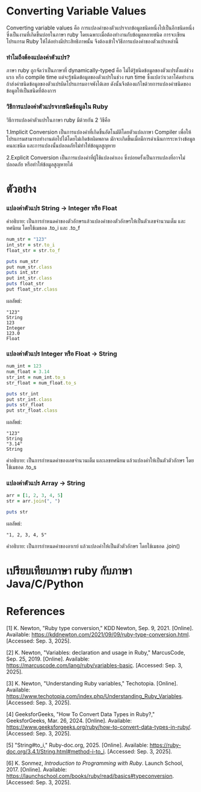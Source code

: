 # Converting Variable Values
Converting variable values  คือ การแปลงค่าของตัวแปรจากข้อมูลชนิดหนึ่งไปเป็นอีกชนิดหนึ่งซึ่งเป็นงานที่เกิดขึ้นบ่อยในภาษา ruby โดยเฉพาะเมื่อต้องทำงานกับข้อมูลหลายชนิด 
การจะเขียนโปรแกรม Ruby ให้ได้อย่างมีประสิทธิภาพนั้น จึงต้องเข้าใจวิธีการแปลงค่าของตัวแปรเหล่านี้


### ทำไมถึงต้องแปลงค่าตัวแปร?
ภาษา ruby ถูกจัดว่าเป็นภาษาที่ dynamically-typed คือ ไม่ได้รู้ชนิดข้อมูลของตัวแปรตั้งแต่ช่วงแรก หรือ compile time แต่จะรู้ชนิดข้อมูลของตัวแปรในช่วง run time
ซื่งแปลว่าเวลาโค้ดทำงานถ้าส่งค่าชนิดข้อมูลของตัวแปรผิดโปรแกรมอาจพังได้เลย ดังนั้นจึงต้องแก้ไขด้วยการแปลงค่าชนิดของข้อมูลให้เป็นชนิดที่ต้องการ


### วิธีการแปลงค่าตัวแปรจากชนิดข้อมูลใน Ruby
วิธีการแปลงค่าตัวแปรในภาษา ruby มีด้วยกัน 2 วิธีคือ

1.Implicit Conversion 
เป็นการแปลงค่าที่เกิดขึ้นอัตโนมัติโดยตัวแปลภาษา Compiler เพื่อให้โปรแกรมสามารถทำงานต่อไปได้โดยไม่เกิดข้อผิดพลาด มักจะเกิดขึ้นเมื่อมีการดำเนินการระหว่างข้อมูลคนละชนิด และการแปลงนั้นปลอดภัยไม่ทำให้ข้อมูลสูญหาย

2.Explicit Conversion
เป็นการแปลงค่าที่ผู้ใช้แปลงค่าเอง ซึ่งบ่อยครั้งเป็นการแปลงที่อาจไม่ปลอดภัย หรือทำให้ข้อมูลสูญหายได้


# ตัวอย่าง
### แปลงค่าตัวแปร String → Integer หรือ Float
คำอธิบาย:
เป็นการกำหนดค่าของตัวอักษรแล้วแปลงค่าของตัวอักษรให้เป็นตัวเลขจำนวนเต็ม และทศนิยม โดยใช้เมธอด .to_i และ .to_f
```ruby   
num_str = "123"
int_str = str.to_i
float_str = str.to_f

puts num_str
put num_str.class
puts int_str
put int_str.class
puts float_str
put float_str.class
```
ผลลัพธ์:
```
"123"
String
123
Integer
123.0
Float
```

### แปลงค่าตัวแปร Integer หรือ Float → String
```ruby   
num_int = 123
num_float = 3.14
str_int = num_int.to_s
str_float = num_float.to_s

puts str_int
put str_int.class
puts str_float
put str_float.class
```
ผลลัพธ์:
```
"123"
String
"3.14"
String
```
คำอธิบาย:
เป็นการกำหนดค่าของเลขจำนวนเต็ม และเลขทศนิยม แล้วแปลงค่าให้เป็นตัวตัวอักษร โดยใช้เมธอด .to_s

### แปลงค่าตัวแปร Array → String
```ruby   
arr = [1, 2, 3, 4, 5]
str = arr.join(", ")

puts str
```
ผลลัพธ์:
```
"1, 2, 3, 4, 5"
```
คำอธิบาย:
เป็นการกำหนดค่าของอาเรย์ แล้วแปลงค่าให้เป็นตัวตัวอักษร โดยใช้เมธอด .join()

# เปรียบเทียบภาษา ruby กับภาษา Java/C/Python


# References
[1] K. Newton, "Ruby type conversion," KDD Newton, Sep. 9, 2021. [Online]. Available: https://kddnewton.com/2021/09/09/ruby-type-conversion.html. [Accessed: Sep. 3, 2025].

[2] K. Newton, "Variables: declaration and usage in Ruby," MarcusCode, Sep. 25, 2019. [Online]. Available: https://marcuscode.com/lang/ruby/variables-basic. [Accessed: Sep. 3, 2025].

[3] K. Newton, "Understanding Ruby variables," Techotopia. [Online]. Available: https://www.techotopia.com/index.php/Understanding_Ruby_Variables. [Accessed: Sep. 3, 2025].

[4] GeeksforGeeks, "How To Convert Data Types in Ruby?," GeeksforGeeks, Mar. 26, 2024. [Online]. Available: https://www.geeksforgeeks.org/ruby/how-to-convert-data-types-in-ruby/. [Accessed: Sep. 3, 2025].

[5] "String#to_i," Ruby-doc.org, 2025. [Online]. Available: https://ruby-doc.org/3.4.1/String.html#method-i-to_i. [Accessed: Sep. 3, 2025].

[6] K. Sonmez, *Introduction to Programming with Ruby*. Launch School, 2017. [Online]. Available: https://launchschool.com/books/ruby/read/basics#typeconversion. [Accessed: Sep. 3, 2025].

